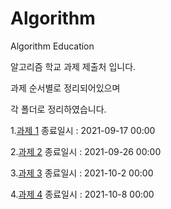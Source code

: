 # Algorithm
Algorithm Education


알고리즘 학교 과제 제출처 입니다.


과제 순서별로 정리되어있으며

각 폴더로 정리하였습니다.

1.[과제 1](https://github.com/wkawkask/Algorithm/tree/main/%EA%B3%BC%EC%A0%9C1)
  종료일시 : 2021-09-17 00:00


2.[과제 2](https://github.com/wkawkask/Algorithm/tree/main/%EA%B3%BC%EC%A0%9C2)
  종료일시 : 2021-09-26 00:00
  
3.[과제 3](https://github.com/wkawkask/Algorithm/tree/main/%EA%B3%BC%EC%A0%9C3)
  종료일시 : 2021-10-2 00:00

4.[과제 4](https://github.com/wkawkask/Algorithm/tree/main/%EA%B3%BC%EC%A0%9C4)
  종료일시 : 2021-10-8 00:00
